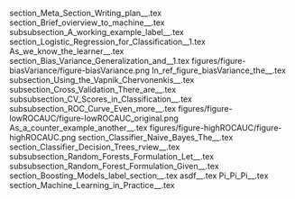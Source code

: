 section_Meta_Section_Writing_plan__.tex
section_Brief_ovierview_to_machine__.tex
subsubsection_A_working_example_label__.tex
section_Logistic_Regression_for_Classification__1.tex
As_we_know_the_learner__.tex
section_Bias_Variance_Generalization_and__1.tex
figures/figure-biasVariance/figure-biasVariance.png
In_ref_figure_biasVariance_the__.tex
subsection_Using_the_Vapnik_Chervonenkis__.tex
subsection_Cross_Validation_There_are__.tex
subsubsection_CV_Scores_in_Classification__.tex
subsubsection_ROC_Curve_Even_more__.tex
figures/figure-lowROCAUC/figure-lowROCAUC_original.png
As_a_counter_example_another__.tex
figures/figure-highROCAUC/figure-highROCAUC.png
section_Classifier_Naive_Bayes_The__.tex
section_Classifier_Decision_Trees_rview__.tex
subsubsection_Random_Forests_Formulation_Let__.tex
subsubsection_Random_Forest_Formulation_Given__.tex
section_Boosting_Models_label_section__.tex
asdf__.tex
Pi_Pi_Pi__.tex
section_Machine_Learning_in_Practice__.tex
